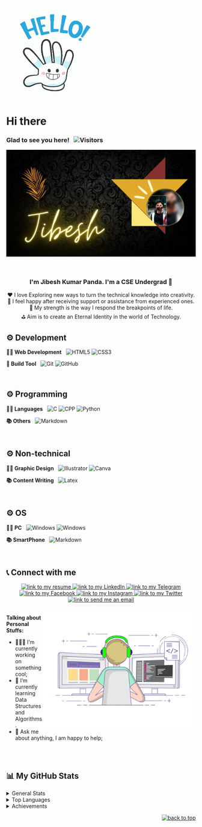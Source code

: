 
<div id="top"></div>
 <img src="./Gifs/Lou Lignon GIF - Lou Lignon Cynthia - Discover & Share GIFs.gif" width="250px">
<br>
<h1>Hi there


### Glad to see you here! &nbsp; ![Visitors](https://api.visitorbadge.io/api/visitors?path=https%3A%2F%2Fgithub.com%2FJibesh04&label=Explorers&labelColor=%2308c4d0&countColor=%2335ff1f&style=plastic) 
[![Cover](./Gifs/Photo.png)](https://github.com/Jibesh04?)    



<br />
 
### <div align="center"> I'm Jibesh Kumar Panda. I'm a CSE Undergrad  🚀</div>
<div align="center">❤️ I love Exploring new ways to turn the technical knowledge into creativity.
<br>🙂 I feel happy after receiving support or assistance from experienced ones.<br>🦾 My strength is the way I respond the breakpoints of life.<br>⛳ Aim is to create an Eternal Identity in the world of Technology.

<br/>
</div>

## ⚙️ Development
**✍🏼 Web Development**  &nbsp; 
![HTML5](https://img.shields.io/badge/html5-%23E34F26.svg?style=for-the-badge&logo=html5&logoColor=white)
![CSS3](https://img.shields.io/badge/css3-%231572B6.svg?style=for-the-badge&logo=css3&logoColor=white)
<!-- 
**📚 Framework**  &nbsp; 
![Bootstrap](https://img.shields.io/badge/bootstrap-%23563D7C.svg?style=for-the-badge&logo=bootstrap&logoColor=white) -->

**🔨 Build Tool** &nbsp; 
![Git](https://img.shields.io/badge/git-%26A52A2A.svg?style=for-the-badge&logo=git&logoColor=white)
![GitHub](https://img.shields.io/badge/github-%23000000.svg?style=for-the-badge&logo=github&logoColor=white)

<br />

## ⚙️ Programming
**✍🏼 Languages**  &nbsp; 
![C](https://img.shields.io/badge/C-%23E34F26.svg?style=for-the-badge&logo=c&logoColor=white)
![CPP](https://img.shields.io/badge/C%2B%2B-00599C?style=for-the-badge&logo=c%2B%2B&logoColor=white)
![Python](https://img.shields.io/badge/Python-14354C?style=for-the-badge&logo=python&logoColor=white)

**📚 Others**  &nbsp; 
![Markdown](https://img.shields.io/badge/Markdown-000000?style=for-the-badge&logo=markdown&logoColor=white)

<br/>

## ⚙️ Non-technical
**✍🏼 Graphic Design**  &nbsp; 
![Illustrator](	https://aleen42.github.io/badges/src/illustrator.svg)
![Canva](https://img.shields.io/badge/Canva-BB2FBB?style=for-the-badge&logo=canva&logoColor=white)


**📚 Content Writing**  &nbsp; 
![Latex](https://img.shields.io/badge/Latex-BB6I4A?style=for-the-badge&logo=latex&logoColor=white)

<br/>

## ⚙️ OS
**✍🏼 PC**  &nbsp; 
![Windows](	https://img.shields.io/badge/Windows7-0078D6?style=for-the-badge&logo=windows&logoColor=white)
![Windows](	https://img.shields.io/badge/Windows10-0078D6?style=for-the-badge&logo=windows&logoColor=white)

**📚 SmartPhone**  &nbsp; 
![Markdown](https://img.shields.io/badge/Android-3DDC84?style=for-the-badge&logo=android&logoColor=white)

<br/>

<!-- ## 📦 NPM Packages Published by Me
[![npm](https://img.shields.io/npm/dt/type-detail?label=type-detail)](https://www.npmjs.com/package/type-detail)
[![npm](https://img.shields.io/npm/dt/constancy?label=constancy)](https://www.npmjs.com/package/constancy) -->

<!-- ## My Coding Challenge Rank
[![LeetCode user DungGramer](https://img.shields.io/badge/dynamic/json?style=flat-square&labelColor=black&color=%23ffa116&label=Solved&query=solvedOverTotal&url=https://www.codechef.com/users/junior_18&logo=codechef&logoColor=yellow)](https://www.codechef.com/users/junior_18)-->


## 📞 Connect with me 
<div align="center">  
<a href="https://drive.google.com/drive/folders/1U0Kmcrf5d8gAYiKJ2C6nGFQEimyF7l40">
    <img alt="link to my resume" src="https://img.shields.io/static/v1?label&message=Resume/CV&color=E0234E&style=for-the-badge&logo=tmux&logoColor=whitesmoke" />
</a>
<a href="https://www.linkedin.com/in/jibesh-kumar-panda-198657230">
    <img alt="link to my LinkedIn" src="https://img.shields.io/static/v1?label&message=/Jibesh Kumar Panda&color=0A66C2&style=for-the-badge&logo=linkedin" />
</a>
<a href="https://t.me/Junior_J_24">
    <img alt="link to my Telegram" src="https://img.shields.io/static/v1?label&message=@Junior_J_24&color=26A5E4&style=for-the-badge&logo=telegram&logoColor=whitesmoke" />
</a>
<a href="https://www.facebook.com/jibesh.jr">
    <img alt="link to my Facebook" src="https://img.shields.io/static/v1?label&message=Junior J&color=2d87fb&style=for-the-badge&logo=facebook&logoColor=white" />
</a>
<a href="https://www.instagram.com/edu.with.j">
    <img alt="link to my Instagram" src="https://img.shields.io/static/v1?label&message=@edu.with.j&color=7E3ACE&style=for-the-badge&logo=instagram&logoColor=whitesmoke" />
</a>
<a href="https://twitter.com/Junior_J18">
    <img alt="link to my Twitter" src="https://img.shields.io/static/v1?label&message=@edu.with.j&color=1B92E2&style=for-the-badge&logo=twitter&logoColor=whitesmoke" />
</a>
<a href="coder.jp333@gmail.com">
    <img alt="link to send me an email" src="https://img.shields.io/static/v1?label&message=coder.jp333@gmail.com&color=whitesmoke&style=for-the-badge&logo=gmail" />
</a>
</div>
  
<br /> 
  
<img align="right" alt="GIF" src="./Gifs/coding.gif" width="408" height="318" />

**Talking about Personal Stuffs:**

- 👨🏻‍💻 I’m currently working on something cool;
- 🚀 I’m currently learning Data Structures and Algorithms.
- 💬 Ask me about anything, I am happy to help;
<!-- - 📝 I regulary write articles on [hashnode](https://dunggramer.hashnode.dev/); -->
</br></br>
  
 
## 📊 My GitHub Stats

<details>
  <summary>General Stats</summary>
  <img height="180em" src=	https://github-readme-stats.vercel.app/api?username=Jibesh04&theme=blue-green />
</details>

<details>
    <summary>Top Languages</summary>
    <a href="https://github.com/anuraghazra/github-readme-stats">
        <img height=180em src=	https://github-readme-stats.vercel.app/api/top-langs/?username=Jibesh04&theme=blue-green />
    </a>
    <p><b>*Note:</b> Top languages is only a metric of the languages my public code consists of and doesn't reflect experience or skill level.</p>
</details>

<!-- <details>
  <summary>Graphs</summary>
  <img src="https://cr-skills-chart-widget.azurewebsites.net/api/api?username=Jibesh04" />
</details>

<details> -->
  <!-- <summary>Recent Activity</summary> -->

<!--START_SECTION:activity-->
<!-- 1. ❗️ Opened issue [#1](https://github.com/ed-roh/algorithms/issues/1) in [ed-roh/algorithms](https://github.com/ed-roh/algorithms)
2. 💪 Opened PR [#1046](https://github.com/EddieHubCommunity/awesome-github-profiles/pull/1046) in [EddieHubCommunity/awesome-github-profiles](https://github.com/EddieHubCommunity/awesome-github-profiles)
3. ❗️ Opened issue [#1045](https://github.com/EddieHubCommunity/awesome-github-profiles/issues/1045) in [EddieHubCommunity/awesome-github-profiles](https://github.com/EddieHubCommunity/awesome-github-profiles) -->
<!--END_SECTION:activity-->

</details>

<details>
  <summary>Achievements</summary> 
  <img src="https://github-profile-trophy.vercel.app/?username=Jibesh04&theme=darkhub&no-frame=true&column=7"" />
</details>

<!-- <img alt="github contribution snake animation" src="https://github.com/DungGramer/DungGramer/blob/output/github-contribution-grid-snake.svg">

<br><br>-->
<p align="right"><a href="#top"><img src="https://img.shields.io/static/v1?label&message=back+to+top&color=0d2a52&style=for-the-badge&logo" alt="back to top" /></a></p>

